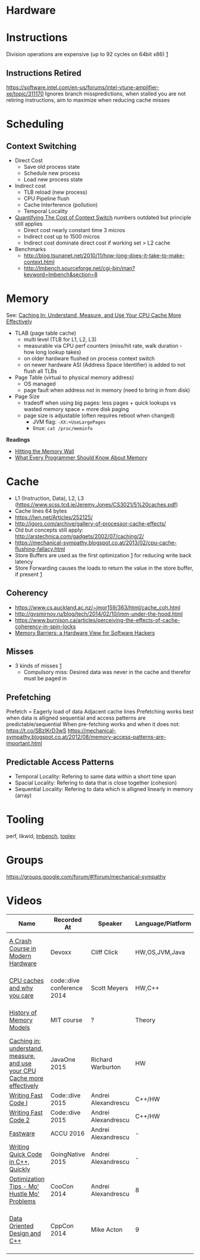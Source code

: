 Hardware
========

# Instructions

Division operations are expensive (up to 92 cycles on 64bit x86) [1](https://youtu.be/1DuMvpwWHH4?t=1334)

## Instructions Retired

https://software.intel.com/en-us/forums/intel-vtune-amplifier-xe/topic/311170
Ignores branch misspredictions, when stalled you are not retiring instructions, aim to maximize when reducing cache misses

# Scheduling

## Context Switching

 * Direct Cost
   + Save old process state
   + Schedule new process
   + Load new process state
 * Indirect cost
   + TLB reload (new process)
   + CPU Pipeline flush
   + Cache Interference (pollution)
   + Temporal Locality
 * [Quantifying The Cost of Context Switch](http://www.cs.rochester.edu/u/cli/research/switch.pdf) numbers outdated but principle still applies
   + Direct cost nearly constant time 3 micros
   + Indirect cost up to 1500 micros
   + Indirect cost dominate direct cost if working set > L2 cache
 * Benchmarks
   + http://blog.tsunanet.net/2010/11/how-long-does-it-take-to-make-context.html
   + http://lmbench.sourceforge.net/cgi-bin/man?keyword=lmbench&section=8

# Memory

See: [Caching In: Understand, Measure, and Use Your CPU Cache More Effectively](https://www.youtube.com/watch?v=EAUlxpdj3fY&index=4&list=WL)

 * TLAB (page table cache)
   + multi level (TLB for L1, L2, L3)
   + measurable via CPU perf counters (miss/hit rate, walk duration - how long lookup takes)
   + on older hardware flushed on process context switch
   + on newer hardware ASI (Address Space Identifier) is added to not flush all TLBs
 * Page Table (virtual to physical memory address)
   + OS managed
   + page fault when address not in memory (need to bring in from disk)
 * Page Size
   + tradeoff when using big pages: less pages + quick lookups vs wasted memory space + more disk paging
   + page size is adjustable (often requires reboot when changed)
     + JVM flag: ```-XX:+UseLargePages```
     + linux: ```cat /proc/meminfo```
 
**Readings**

   + [Hitting the Memory Wall](http://www.eecs.ucf.edu/~lboloni/Teaching/EEL5708_2006/slides/wulf94.pdf)
   + [What Every Programmer Should Know About Memory](http://david.jobet.free.fr/wiclear-blog/images/cpumemory.pdf)

# Cache

* L1 (Instruction, Data), L2, L3 (https://www.scss.tcd.ie/Jeremy.Jones/CS3021/5%20caches.pdf)
* Cache lines 64 bytes
* https://lwn.net/Articles/252125/
* http://igoro.com/archive/gallery-of-processor-cache-effects/
* Old but concepts still apply: http://arstechnica.com/gadgets/2002/07/caching/2/
* https://mechanical-sympathy.blogspot.co.at/2013/02/cpu-cache-flushing-fallacy.html
* Store Buffers are used as the first optimization [1](https://www.youtube.com/watch?v=OFgxAFdxYAQ) for reducing write back latency
* Store Forwarding causes the loads to return the value in the store buffer, if present [1](http://gvsmirnov.ru/blog/tech/2014/02/10/jmm-under-the-hood.html#store-buffers)

## Coherency

 * https://www.cs.auckland.ac.nz/~jmor159/363/html/cache_coh.html
 * http://gvsmirnov.ru/blog/tech/2014/02/10/jmm-under-the-hood.html
 * https://www.burnison.ca/articles/perceiving-the-effects-of-cache-coherency-in-spin-locks
 * [Memory Barriers: a Hardware View for Software Hackers](http://www.rdrop.com/users/paulmck/scalability/paper/whymb.2010.07.23a.pdf)

## Misses

 * 3 kinds of misses [1](http://arstechnica.com/gadgets/2002/07/caching/2/)
   + Compulsory miss: Desired data was never in the cache and therefor must be paged in

## Prefetching

Prefetch = Eagerly load of data
Adjacent cache lines
Prefetching works best when data is alligned sequential and access patterns are predictable/sequential
When pre-fetching works and when it does not: https://t.co/SBzIKrD3wS
https://mechanical-sympathy.blogspot.co.at/2012/08/memory-access-patterns-are-important.html

## Predictable Access Patterns

 * Temporal Locality: Refering to same data within a short time span
 * Spacial Locality: Refering to data that is close together (cohesion)
 * Sequential Locality: Refering to data which is alligned linearly in memory (array)

# Tooling

perf, likwid, [lmbench](http://lmbench.sourceforge.net/), [toplev](https://github.com/andikleen/pmu-tools/wiki/toplev-manual)

# Groups

https://groups.google.com/forum/#!forum/mechanical-sympathy

# Videos

Name | Recorded At | Speaker | Language/Platform | Rating | Description |
-----|-------------|---------|-------------------|--------|-------------|
[A Crash Course in Modern Hardware] | Devoxx | Cliff Click | HW,OS,JVM,Java | 8 | Really a crash course but still quite good |
[CPU caches and why you care] | code::dive conference 2014 | Scott Meyers | HW,C++ | 9 | Classic one about caches, must watch |
[History of Memory Models] | MIT course | ? | Theory | ? | Not complete watched yet |
[Caching in: understand, measure, and use your CPU Cache more effectively](https://youtu.be/EAUlxpdj3fY?list=WL) | JavaOne 2015 | Richard Warburton | HW | 9 | Easy intro |
[Writing Fast Code I] | Code::dive 2015 | Andrei Alexandrescu | C++/HW | 9 | Low level |
[Writing Fast Code 2] | Code::dive 2015 | Andrei Alexandrescu | C++/HW | 9 | Low level |
[Fastware] | ACCU 2016 | Andrei Alexandrescu | - | - |
[Writing Quick Code in C++, Quickly] | GoingNative 2015 | Andrei Alexandrescu | - | - |
[Optimization Tips - Mo' Hustle Mo' Problems] | CooCon 2014 |  Andrei Alexandrescu | 8 | Very low level |
[Data Oriented Design and C++] | CppCon 2014 | Mike Acton | 9 | Low level and interesting but very limited use |

[A Crash Course in Modern Hardware]: https://www.youtube.com/watch?v=OFgxAFdxYAQ
[CPU caches and why you care]: https://www.youtube.com/watch?v=WDIkqP4JbkE
[History of Memory Models]: https://www.youtube.com/watch?v=3e1ZF1L1VhY&t
[Writing Fast Code I]: https://www.youtube.com/watch?v=vrfYLlR8X8k
[Writing Fast Code 2]: https://youtu.be/9tvbz8CSI8M
[Fastware]: https://youtu.be/AxnotgLql0k
[Writing Quick Code in C++, Quickly]: https://youtu.be/ea5DiCg8HOY
[Optimization Tips - Mo' Hustle Mo' Problems]: https://youtu.be/Qq_WaiwzOtI
[Data Oriented Design and C++]: https://youtu.be/rX0ItVEVjHc
